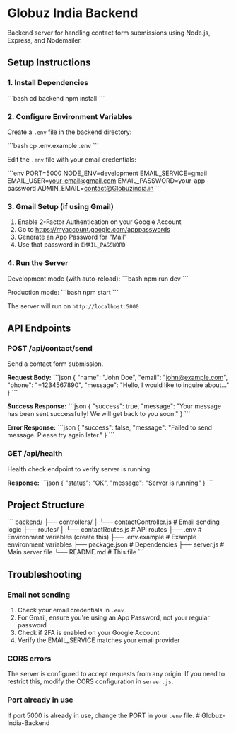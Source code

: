 # Globuz India Backend

Backend server for handling contact form submissions using Node.js, Express, and Nodemailer.

## Setup Instructions

### 1. Install Dependencies

\`\`\`bash
cd backend
npm install
\`\`\`

### 2. Configure Environment Variables

Create a `.env` file in the backend directory:

\`\`\`bash
cp .env.example .env
\`\`\`

Edit the `.env` file with your email credentials:

\`\`\`env
PORT=5000
NODE_ENV=development
EMAIL_SERVICE=gmail
EMAIL_USER=your-email@gmail.com
EMAIL_PASSWORD=your-app-password
ADMIN_EMAIL=contact@Globuzindia.in
\`\`\`

### 3. Gmail Setup (if using Gmail)

1. Enable 2-Factor Authentication on your Google Account
2. Go to https://myaccount.google.com/apppasswords
3. Generate an App Password for "Mail"
4. Use that password in `EMAIL_PASSWORD`

### 4. Run the Server

Development mode (with auto-reload):
\`\`\`bash
npm run dev
\`\`\`

Production mode:
\`\`\`bash
npm start
\`\`\`

The server will run on `http://localhost:5000`

## API Endpoints

### POST /api/contact/send

Send a contact form submission.

**Request Body:**
\`\`\`json
{
  "name": "John Doe",
  "email": "john@example.com",
  "phone": "+1234567890",
  "message": "Hello, I would like to inquire about..."
}
\`\`\`

**Success Response:**
\`\`\`json
{
  "success": true,
  "message": "Your message has been sent successfully! We will get back to you soon."
}
\`\`\`

**Error Response:**
\`\`\`json
{
  "success": false,
  "message": "Failed to send message. Please try again later."
}
\`\`\`

### GET /api/health

Health check endpoint to verify server is running.

**Response:**
\`\`\`json
{
  "status": "OK",
  "message": "Server is running"
}
\`\`\`

## Project Structure

\`\`\`
backend/
├── controllers/
│   └── contactController.js    # Email sending logic
├── routes/
│   └── contactRoutes.js        # API routes
├── .env                        # Environment variables (create this)
├── .env.example               # Example environment variables
├── package.json               # Dependencies
├── server.js                  # Main server file
└── README.md                  # This file
\`\`\`

## Troubleshooting

### Email not sending

1. Check your email credentials in `.env`
2. For Gmail, ensure you're using an App Password, not your regular password
3. Check if 2FA is enabled on your Google Account
4. Verify the EMAIL_SERVICE matches your email provider

### CORS errors

The server is configured to accept requests from any origin. If you need to restrict this, modify the CORS configuration in `server.js`.

### Port already in use

If port 5000 is already in use, change the PORT in your `.env` file.
#   G l o b u z - I n d i a - B a c k e n d  
 